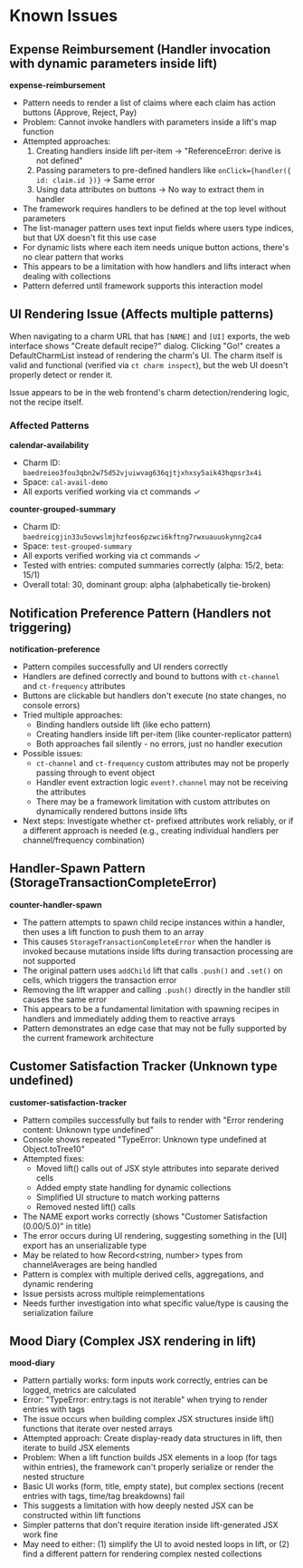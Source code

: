 # Known Issues

## Expense Reimbursement (Handler invocation with dynamic parameters inside lift)

**expense-reimbursement**

- Pattern needs to render a list of claims where each claim has action buttons
  (Approve, Reject, Pay)
- Problem: Cannot invoke handlers with parameters inside a lift's map function
- Attempted approaches:
  1. Creating handlers inside lift per-item → "ReferenceError: derive is not
     defined"
  2. Passing parameters to pre-defined handlers like
     `onClick={handler({ id: claim.id })}` → Same error
  3. Using data attributes on buttons → No way to extract them in handler
- The framework requires handlers to be defined at the top level without
  parameters
- The list-manager pattern uses text input fields where users type indices, but
  that UX doesn't fit this use case
- For dynamic lists where each item needs unique button actions, there's no
  clear pattern that works
- This appears to be a limitation with how handlers and lifts interact when
  dealing with collections
- Pattern deferred until framework supports this interaction model

## UI Rendering Issue (Affects multiple patterns)

When navigating to a charm URL that has `[NAME]` and `[UI]` exports, the web
interface shows "Create default recipe?" dialog. Clicking "Go!" creates a
DefaultCharmList instead of rendering the charm's UI. The charm itself is valid
and functional (verified via `ct charm inspect`), but the web UI doesn't
properly detect or render it.

Issue appears to be in the web frontend's charm detection/rendering logic, not
the recipe itself.

### Affected Patterns

**calendar-availability**

- Charm ID: `baedreieo3fou3qbn2w75d52vjuiwvag636qjtjxhxsy5aik43hqpsr3x4i`
- Space: `cal-avail-demo`
- All exports verified working via ct commands ✓

**counter-grouped-summary**

- Charm ID: `baedreicgjin33u5ovwslmjhzfeos6pzwci6kftng7rwxuauuokynng2ca4`
- Space: `test-grouped-summary`
- All exports verified working via ct commands ✓
- Tested with entries: computed summaries correctly (alpha: 15/2, beta: 15/1)
- Overall total: 30, dominant group: alpha (alphabetically tie-broken)

## Notification Preference Pattern (Handlers not triggering)

**notification-preference**

- Pattern compiles successfully and UI renders correctly
- Handlers are defined correctly and bound to buttons with `ct-channel` and
  `ct-frequency` attributes
- Buttons are clickable but handlers don't execute (no state changes, no console
  errors)
- Tried multiple approaches:
  - Binding handlers outside lift (like echo pattern)
  - Creating handlers inside lift per-item (like counter-replicator pattern)
  - Both approaches fail silently - no errors, just no handler execution
- Possible issues:
  - `ct-channel` and `ct-frequency` custom attributes may not be properly
    passing through to event object
  - Handler event extraction logic `event?.channel` may not be receiving the
    attributes
  - There may be a framework limitation with custom attributes on dynamically
    rendered buttons inside lifts
- Next steps: Investigate whether ct- prefixed attributes work reliably, or if a
  different approach is needed (e.g., creating individual handlers per
  channel/frequency combination)

## Handler-Spawn Pattern (StorageTransactionCompleteError)

**counter-handler-spawn**

- The pattern attempts to spawn child recipe instances within a handler, then
  uses a lift function to push them to an array
- This causes `StorageTransactionCompleteError` when the handler is invoked
  because mutations inside lifts during transaction processing are not supported
- The original pattern uses `addChild` lift that calls `.push()` and `.set()` on
  cells, which triggers the transaction error
- Removing the lift wrapper and calling `.push()` directly in the handler still
  causes the same error
- This appears to be a fundamental limitation with spawning recipes in handlers
  and immediately adding them to reactive arrays
- Pattern demonstrates an edge case that may not be fully supported by the
  current framework architecture

## Customer Satisfaction Tracker (Unknown type undefined)

**customer-satisfaction-tracker**

- Pattern compiles successfully but fails to render with "Error rendering
  content: Unknown type undefined"
- Console shows repeated "TypeError: Unknown type undefined at Object.toTree10"
- Attempted fixes:
  - Moved lift() calls out of JSX style attributes into separate derived cells
  - Added empty state handling for dynamic collections
  - Simplified UI structure to match working patterns
  - Removed nested lift() calls
- The NAME export works correctly (shows "Customer Satisfaction (0.00/5.0)" in
  title)
- The error occurs during UI rendering, suggesting something in the [UI] export
  has an unserializable type
- May be related to how Record<string, number> types from channelAverages are
  being handled
- Pattern is complex with multiple derived cells, aggregations, and dynamic
  rendering
- Issue persists across multiple reimplementations
- Needs further investigation into what specific value/type is causing the
  serialization failure

## Mood Diary (Complex JSX rendering in lift)

**mood-diary**

- Pattern partially works: form inputs work correctly, entries can be logged,
  metrics are calculated
- Error: "TypeError: entry.tags is not iterable" when trying to render entries
  with tags
- The issue occurs when building complex JSX structures inside lift() functions
  that iterate over nested arrays
- Attempted approach: Create display-ready data structures in lift, then iterate
  to build JSX elements
- Problem: When a lift function builds JSX elements in a loop (for tags within
  entries), the framework can't properly serialize or render the nested
  structure
- Basic UI works (form, title, empty state), but complex sections (recent
  entries with tags, time/tag breakdowns) fail
- This suggests a limitation with how deeply nested JSX can be constructed
  within lift functions
- Simpler patterns that don't require iteration inside lift-generated JSX work
  fine
- May need to either: (1) simplify the UI to avoid nested loops in lift, or (2)
  find a different pattern for rendering complex nested collections
